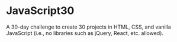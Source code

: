 # JavaScript30
A 30-day challenge to create 30 projects in HTML, CSS, and vanilla JavaScript (i.e., no libraries such as jQuery, React, etc. allowed).
